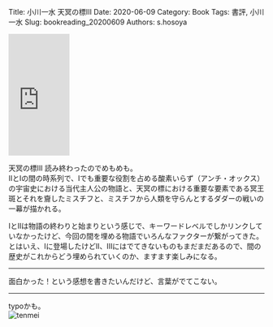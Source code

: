 Title: 小川一水 天冥の標Ⅲ
Date: 2020-06-09
Category: Book
Tags: 書評, 小川一水
Slug: bookreading_20200609
Authors: s.hosoya

<iframe style="width:120px;height:240px;" marginwidth="0" marginheight="0" scrolling="no" frameborder="0" src="https://rcm-fe.amazon-adsystem.com/e/cm?ref=qf_sp_asin_til&t=watarinohibi-22&m=amazon&o=9&p=8&l=as1&IS2=1&detail=1&asins=B00BN6HRK6&linkId=d23ba71db3d9539a02ab0900def7867c&bc1=ffffff&lt1=_top&fc1=333333&lc1=0066c0&bg1=ffffff&f=ifr">
</iframe>

天冥の標Ⅲ 読み終わったのでめもめも。  
ⅡとⅠの間の時系列で、Ⅰでも重要な役割を占める酸素いらず（アンチ・オックス）の宇宙史における当代主人公の物語と、天冥の標における重要な要素である冥王斑とそれを齎したミスチフと、ミスチフから人類を守らんとするダダーの戦いの一幕が描かれる。  

ⅠとⅡは物語の終わりと始まりという感じで、キーワードレベルでしかリンクしていなかったけど、今回の間を埋める物語でいろんなファクターが繋がってきた。  
とはいえ、Ⅰに登場したけどⅡ、Ⅲにはでてきないものもまだまだあるので、間の歴史がこれからどう埋められていくのか、ますます楽しみになる。

---

面白かった！という感想を書きたいんだけど、言葉がでてこない。

---

typoかも。  
![tenmei](https://blog.watarinohibi.tokyo/images/20200609_tenmei.png "typo?")   

